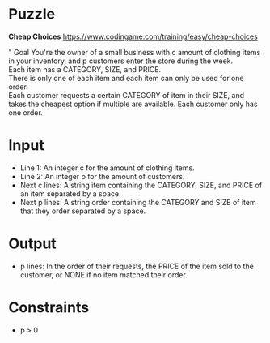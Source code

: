# Puzzle
**Cheap Choices** https://www.codingame.com/training/easy/cheap-choices

" Goal
You're the owner of a small business with c amount of clothing items in your inventory, and p customers enter the store during the week.  
Each item has a CATEGORY, SIZE, and PRICE.  
There is only one of each item and each item can only be used for one order.  
Each customer requests a certain CATEGORY of item in their SIZE, and takes the cheapest option if multiple are available. Each customer only has one order.  

# Input
* Line 1: An integer c for the amount of clothing items.
* Line 2: An integer p for the amount of customers.
* Next c lines: A string item containing the CATEGORY, SIZE, and PRICE of an item separated by a space.
* Next p lines: A string order containing the CATEGORY and SIZE of item that they order separated by a space.

# Output
* p lines: In the order of their requests, the PRICE of the item sold to the customer, or NONE if no item matched their order.

# Constraints
* p > 0
